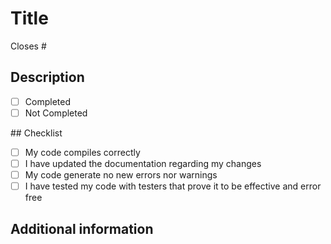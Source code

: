 <!--
Thanks for creating this pull request!

Please make sure that this pull request is complete and it does not contain errors
-->

# Title <!-- Title of the pull request here -->

<!-- If this pull request closes an issue, please mention the issue number below -->
Closes #

## Description
<!-- Add a detailed description of the pull request -->

<!-- Check whether if the changes have been completed or not -->
- [ ] Completed
- [ ] Not Completed

## Checklist
- [ ] My code compiles correctly
- [ ] I have updated the documentation regarding my changes
- [ ] My code  generate no new errors nor warnings
- [ ] I have tested my code with testers that prove it to be effective and error free

## Additional information
<!-- Any additional notes, screenshots, information... -->


